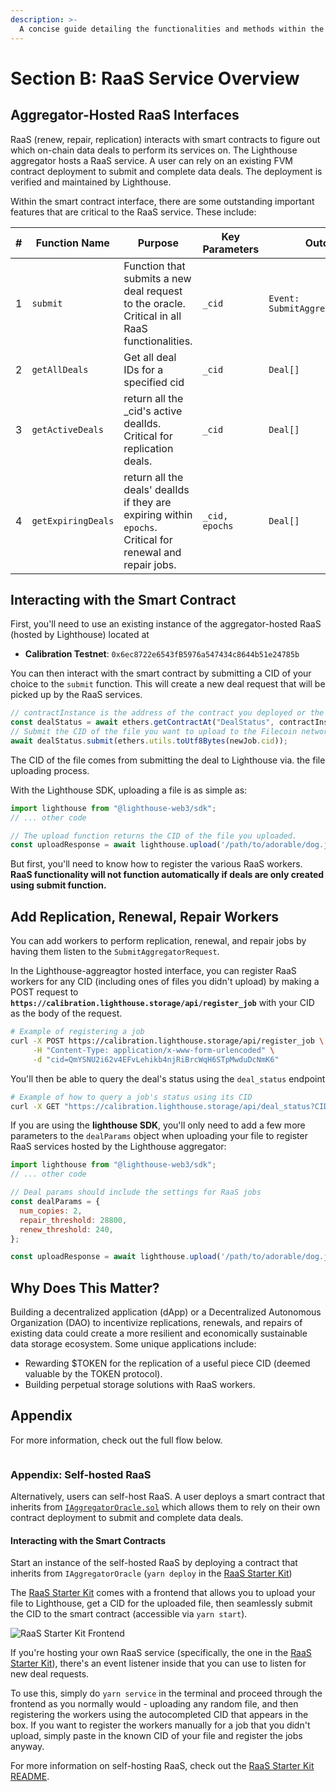 ```yaml
---
description: >-
  A concise guide detailing the functionalities and methods within the RaaS service smart contract on the Calibration Testnet.
---
```


# Section B: RaaS Service Overview

## Aggregator-Hosted RaaS Interfaces

RaaS (renew, repair, replication) interacts with smart contracts to figure out which on-chain data deals to perform its services on. The Lighthouse aggregator hosts a RaaS service. A user can rely on an existing FVM contract deployment to submit and complete data deals. The deployment is verified and maintained by Lighthouse.

Within the smart contract interface, there are some outstanding important features that are critical to the RaaS service. These include:

<table><thead><tr><th width="69">#</th><th width="196">Function Name</th><th width="174">Purpose</th><th width="155">Key Parameters</th><th>Outcome</th></tr></thead><tbody><tr><td>1</td><td><code>submit</code></td><td>Function that submits a new deal request to the oracle. Critical in all RaaS functionalities.</td><td><code>_cid</code></td><td><code>Event: SubmitAggregatorRequest</code></td></tr><tr><td>2</td><td><code>getAllDeals</code></td><td>Get all deal IDs for a specified cid</td><td><code>_cid</code></td><td><code>Deal[]</code></td></tr><tr><td>3</td><td><code>getActiveDeals</code></td><td>return all the _cid's active dealIds. Critical for replication deals.</td><td><code>_cid</code></td><td><code>Deal[]</code></td></tr><tr><td>4</td><td><code>getExpiringDeals</code></td><td>return all the deals' dealIds if they are expiring within <code>epochs</code>. Critical for renewal and repair jobs.</td><td><code>_cid, epochs</code></td><td><code>Deal[]</code></td></tr></tbody></table>

## Interacting with the Smart Contract

First, you'll need to use an existing instance of the aggregator-hosted RaaS (hosted by Lighthouse) located at 
  - **Calibration Testnet**: `0x6ec8722e6543fB5976a547434c8644b51e24785b`

You can then interact with the smart contract by submitting a CID of your choice to the `submit` function. This will create a new deal request that will be picked up by the RaaS services.

```javascript
// contractInstance is the address of the contract you deployed or the aggregator-hosted RaaS address above.
const dealStatus = await ethers.getContractAt("DealStatus", contractInstance);
// Submit the CID of the file you want to upload to the Filecoin network in the following way.
await dealStatus.submit(ethers.utils.toUtf8Bytes(newJob.cid));
```

The CID of the file comes from submitting the deal to Lighthouse via. the file uploading process.

With the Lighthouse SDK, uploading a file is as simple as:

```javascript
import lighthouse from "@lighthouse-web3/sdk";
// ... other code

// The upload function returns the CID of the file you uploaded.
const uploadResponse = await lighthouse.upload('/path/to/adorable/dog.jpg', 'YOUR_API_KEY');
```

But first, you'll need to know how to register the various RaaS workers. **RaaS functionality will not function automatically if deals are only created using submit function.**

## Add Replication, Renewal, Repair Workers

You can add workers to perform replication, renewal, and repair jobs by having them listen to the `SubmitAggregatorRequest`.

In the Lighthouse-aggreagtor hosted interface, you can register RaaS workers for any CID (including ones of files you didn't upload) by making a POST request to **`https://calibration.lighthouse.storage/api/register_job`** with your CID as the body of the request. 

```bash
# Example of registering a job
curl -X POST https://calibration.lighthouse.storage/api/register_job \
     -H "Content-Type: application/x-www-form-urlencoded" \
     -d "cid=QmYSNU2i62v4EFvLehikb4njRiBrcWqH6STpMwduDcNmK6"
```

You'll then be able to query the deal's status using the `deal_status` endpoint

```bash
# Example of how to query a job's status using its CID
curl -X GET "https://calibration.lighthouse.storage/api/deal_status?CID=your_CID_here"
```

If you are using the **lighthouse SDK**, you'll only need to add a few more parameters to the `dealParams` object when uploading your file to register RaaS services hosted by the Lighthouse aggregator:

```javascript
import lighthouse from "@lighthouse-web3/sdk";
// ... other code

// Deal params should include the settings for RaaS jobs
const dealParams = {
  num_copies: 2,
  repair_threshold: 28800,
  renew_threshold: 240,
};

const uploadResponse = await lighthouse.upload('/path/to/adorable/dog.jpg', 'YOUR_API_KEY', false, dealParams);
```

## Why Does This Matter?
Building a decentralized application (dApp) or a Decentralized Autonomous Organization (DAO) to incentivize replications, renewals, and repairs of existing data could create a more resilient and economically sustainable data storage ecosystem. Some unique applications include:

- Rewarding $TOKEN for the replication of a useful piece CID (deemed valuable by the TOKEN protocol).
- Building perpetual storage solutions with RaaS workers.

## Appendix

For more information, check out the full flow below.

<figure><img src="../.gitbook/assets/Screenshot 2023-07-20 153345.png" alt=""><figcaption></figcaption></figure>

### Appendix: Self-hosted RaaS

Alternatively, users can self-host RaaS. A user deploys a smart contract that inherits from [`IAggregatorOracle.sol`](https://github.com/xBalbinus/fevm-data-segment/blob/main/contracts/aggregator-oracle/IAggregatorOracle.sol) which allows them to rely on their own contract deployment to submit and complete data deals.

#### Interacting with the Smart Contracts

Start an instance of the self-hosted RaaS by deploying a contract that inherits from `IAggregatorOracle` (`yarn deploy` in the [RaaS Starter Kit](https://github.com/filecoin-project/raas-starter-kit))

The [RaaS Starter Kit](https://github.com/filecoin-project/raas-starter-kit) comes with a frontend that allows you to upload your file to Lighthouse, get a CID for the uploaded file, then seamlessly submit the CID to the smart contract (accessible via `yarn start`). 

![RaaS Starter Kit Frontend](../.gitbook/assets/Frontend.png)

If you're hosting your own RaaS service (specifically, the one in the [RaaS Starter Kit](https://github.com/filecoin-project/raas-starter-kit)), there's an event listener inside that you can use to listen for new deal requests.

To use this, simply do `yarn service` in the terminal and proceed through the frontend as you normally would - uploading any random file, and then registering the workers using the autocompleted CID that appears in the box. If you want to register the workers manually for a job that you didn't upload, simply paste in the known CID of your file and register the jobs anyway. 

For more information on self-hosting RaaS, check out the [RaaS Starter Kit README](https://github.com/filecoin-project/raas-starter-kit#readme).